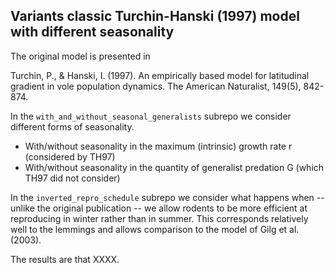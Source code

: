 ## Variants classic Turchin-Hanski (1997) model with different seasonality

The original model is presented in 

Turchin, P., & Hanski, I. (1997). An empirically based model for latitudinal gradient in vole population dynamics. The American Naturalist, 149(5), 842-874.

In the ``with_and_without_seasonal_generalists`` subrepo we consider different forms of seasonality.
* With/without seasonality in the maximum (intrinsic) growth rate r (considered by TH97)
* With/without seasonality in the quantity of generalist predation G (which TH97 did not consider)

In the ``inverted_repro_schedule`` subrepo we consider what happens when -- unlike the original publication -- we allow rodents to be more efficient at reproducing in winter rather than in summer. This corresponds relatively well to the lemmings and allows comparison to the model of Gilg et al. (2003). 

The results are that XXXX. 
